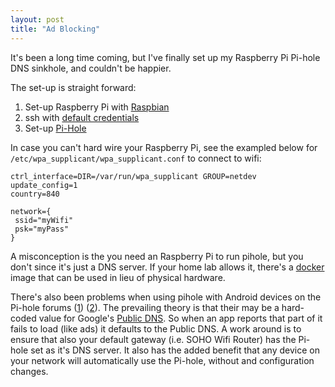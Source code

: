 ```yaml
---
layout: post
title: "Ad Blocking"
---
```


It's been a long time coming, but I've finally set up my Raspberry Pi Pi-hole DNS sinkhole, and couldn't be happier.

The set-up is straight forward:
1. Set-up Raspberry Pi with [Raspbian](https://www.raspberrypi.org/documentation/installation/installing-images/README.md)
2. ssh with [default credentials](https://www.raspberrypi.org/forums/viewtopic.php?p=1107371#p1107371)
3. Set-up [Pi-Hole](https://github.com/pi-hole/pi-hole/#one-step-automated-install)

In case you can't hard wire your Raspberry Pi, see the exampled below for `/etc/wpa_supplicant/wpa_supplicant.conf` to connect to wifi:

```
ctrl_interface=DIR=/var/run/wpa_supplicant GROUP=netdev
update_config=1
country=840

network={
 ssid="myWifi"
 psk="myPass"
}
```

A misconception is the you need an Raspberry Pi to run pihole, but you don't since it's just a DNS server. If your home lab allows it, there's a [docker](https://github.com/pi-hole/docker-pi-hole/#running-pi-hole-docker) image that can be used in lieu of physical hardware.

There's also been problems when using pihole with Android devices on the Pi-hole forums ([1](https://discourse.pi-hole.net/t/pi-hole-with-sky-q-router-and-android-devices-tldr-turn-off-ipv6/16294)) ([2](https://discourse.pi-hole.net/t/pi-hole-works-everywhere-except-android-phones/3428/94)). The prevailing theory is that their may be a hard-coded value for Google's [Public DNS](https://developers.google.com/speed/public-dns/). So when an app reports that part of it fails to load (like ads) it defaults to the Public DNS. A work around is to ensure that also your default gateway (i.e. SOHO Wifi Router) has the Pi-hole set as it's DNS server. It also has the added benefit that any device on your network will automatically use the Pi-hole, without and configuration changes.
